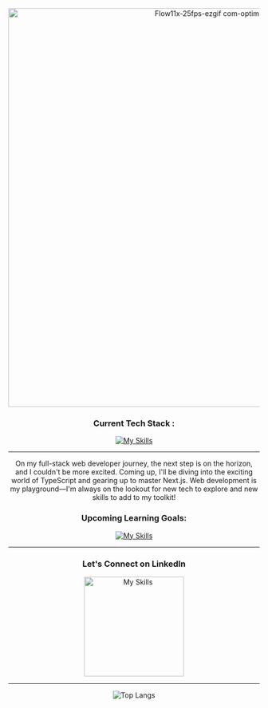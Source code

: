 
<div align="center">
  <img src="https://github.com/foreverbog/foreverbog/assets/133509015/5cae6d26-55e3-453f-843e-b32217c321ee" alt="Flow11x-25fps-ezgif com-optimize" width="800">
</div>




  <h3 align="center">Current Tech Stack :</h3>
<p align="center">
  <a href="https://skillicons.dev">
    <img src="https://skillicons.dev/icons?i=html,css,js,react,tailwind,express,nodejs,postgres,mongodb,figma,vscode,git&perline=4" alt="My Skills"/>
  </a>
</p>
<hr/>
<p align="center">
On my full-stack web developer journey, the next step is on the horizon, and I couldn't be more excited. Coming up, I'll be diving into the exciting world of TypeScript and gearing up to master Next.js. Web development is my playground—I'm always on the lookout for new tech to explore and new skills to add to my toolkit!
</p>

  <h3 align="center">Upcoming Learning Goals:</h3>
<p align="center">
  <a href="https://skillicons.dev">
    <img src="https://skillicons.dev/icons?i=ts,nextjs" alt="My Skills"/>
  </a>
</p>

<hr/>
  <h3 align="center">Let's Connect on LinkedIn</h3>
<p align="center">
  <a href="https://linkedin.com/in/lazar-bogdan" target="_blank">
    <img src="https://upload.wikimedia.org/wikipedia/commons/thumb/b/b1/LinkedIn_Logo_2013_%282%29.svg/1920px-LinkedIn_Logo_2013_%282%29.svg.png" alt="My Skills" width="200"/>
  </a>
</p>


 <hr/>
<div align="center">
  <img src="https://github-readme-stats.vercel.app/api/top-langs/?username=foreverbog&layout=compact&theme=dark" alt="Top Langs">
</div>
